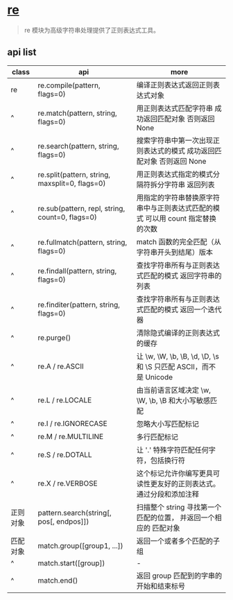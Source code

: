 # [re](https://docs.python.org/zh-cn/3/library/re.html)

> re 模块为高级字符串处理提供了正则表达式工具。

## api list

| class    | api                                             | more                                                                           |
| -------- | ----------------------------------------------- | ------------------------------------------------------------------------------ |
| re       | re.compile(pattern, flags=0)                    | 编译正则表达式返回正则表达式对象                                               |
| ^        | re.match(pattern, string, flags=0)              | 用正则表达式匹配字符串 成功返回匹配对象 否则返回 None                          |
| ^        | re.search(pattern, string, flags=0)             | 搜索字符串中第一次出现正则表达式的模式 成功返回匹配对象 否则返回 None          |
| ^        | re.split(pattern, string, maxsplit=0, flags=0)  | 用正则表达式指定的模式分隔符拆分字符串 返回列表                                |
| ^        | re.sub(pattern, repl, string, count=0, flags=0) | 用指定的字符串替换原字符串中与正则表达式匹配的模式 可以用 count 指定替换的次数 |
| ^        | re.fullmatch(pattern, string, flags=0)          | match 函数的完全匹配（从字符串开头到结尾）版本                                 |
| ^        | re.findall(pattern, string, flags=0)            | 查找字符串所有与正则表达式匹配的模式 返回字符串的列表                          |
| ^        | re.finditer(pattern, string, flags=0)           | 查找字符串所有与正则表达式匹配的模式 返回一个迭代器                            |
| ^        | re.purge()                                      | 清除隐式编译的正则表达式的缓存                                                 |
| ^        | re.A / re.ASCII                                 | 让 \w, \W, \b, \B, \d, \D, \s 和 \S 只匹配 ASCII，而不是 Unicode               |
| ^        | re.L / re.LOCALE                                | 由当前语言区域决定 \w, \W, \b, \B 和大小写敏感匹配                             |
| ^        | re.I / re.IGNORECASE                            | 忽略大小写匹配标记                                                             |
| ^        | re.M / re.MULTILINE                             | 多行匹配标记                                                                   |
| ^        | re.S / re.DOTALL                                | 让 '.' 特殊字符匹配任何字符，包括换行符                                        |
| ^        | re.X / re.VERBOSE                               | 这个标记允许你编写更具可读性更友好的正则表达式。通过分段和添加注释             |
| 正则对象 | pattern.search(string[, pos[, endpos]])         | 扫描整个 string 寻找第一个匹配的位置， 并返回一个相应的 匹配对象               |
| 匹配对象 | match.group([group1, ...])                      | 返回一个或者多个匹配的子组                                                     |
| ^        | match.start([group])                            | -                                                                              |
| ^        | match.end()                                     | 返回 group 匹配到的字串的开始和结束标号                                        |
